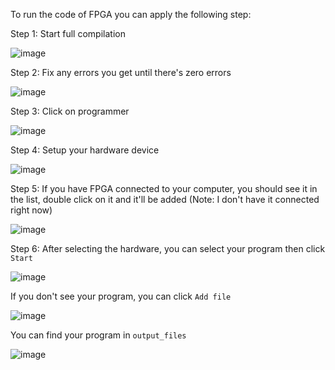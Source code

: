 To run the code of FPGA you can apply the following step:


Step 1: Start full compilation

![image](https://user-images.githubusercontent.com/64896000/234134214-33f81ad4-53c0-4e7c-a7f7-ddb7cbd45f30.png)

Step 2: Fix any errors you get until there's zero errors

![image](https://user-images.githubusercontent.com/64896000/234134348-f1891289-b94b-4aea-af02-e19920f1c0dd.png)

Step 3: Click on programmer

![image](https://user-images.githubusercontent.com/64896000/234134466-7f836b70-b76b-4a71-8161-716a218e10ce.png)

Step 4: Setup your hardware device 

![image](https://user-images.githubusercontent.com/64896000/234134579-4f9bb79f-22c2-4d39-a00c-8ceac8525f53.png)

Step 5: If you have FPGA connected to your computer, you should see it in the list, double click on it and it'll be added (Note: I don't have it connected right now)

![image](https://user-images.githubusercontent.com/64896000/234134666-c824a0f7-1a93-4065-83cb-ad7cadcd5bcd.png)

Step 6: After selecting the hardware, you can select your program then click `Start`

![image](https://user-images.githubusercontent.com/64896000/234134770-22f38412-1783-45ec-a156-aa4fde2fe770.png)


If you don't see your program, you can click `Add file` 

![image](https://user-images.githubusercontent.com/64896000/234134936-de9a4de4-1c66-4b6e-91f0-44d9fecdb7aa.png)

You can find your program in `output_files`

![image](https://user-images.githubusercontent.com/64896000/234135092-218eb7b2-3930-4dcd-9ea4-e48a6d0f24dd.png)
